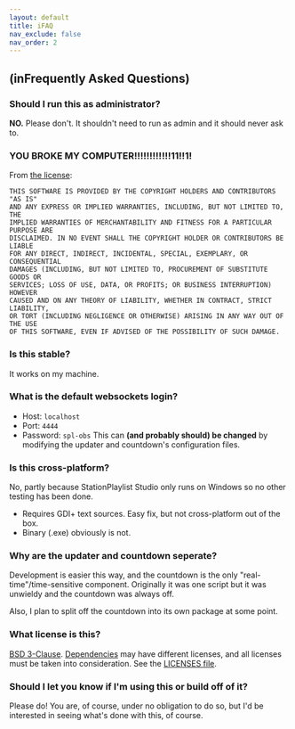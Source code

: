 ```yaml
---
layout: default
title: iFAQ
nav_exclude: false
nav_order: 2
---
```


## (inFrequently Asked Questions)
### Should I run this as administrator?
**NO.** Please don't. It shouldn't need to run as admin and it should never ask to.

### YOU BROKE MY COMPUTER!!!!!!!!!!!!11!!1!
From [the license](https://github.com/oofdere/SPL-OBS/blob/master/LICENSE):
```
THIS SOFTWARE IS PROVIDED BY THE COPYRIGHT HOLDERS AND CONTRIBUTORS "AS IS"
AND ANY EXPRESS OR IMPLIED WARRANTIES, INCLUDING, BUT NOT LIMITED TO, THE
IMPLIED WARRANTIES OF MERCHANTABILITY AND FITNESS FOR A PARTICULAR PURPOSE ARE
DISCLAIMED. IN NO EVENT SHALL THE COPYRIGHT HOLDER OR CONTRIBUTORS BE LIABLE
FOR ANY DIRECT, INDIRECT, INCIDENTAL, SPECIAL, EXEMPLARY, OR CONSEQUENTIAL
DAMAGES (INCLUDING, BUT NOT LIMITED TO, PROCUREMENT OF SUBSTITUTE GOODS OR
SERVICES; LOSS OF USE, DATA, OR PROFITS; OR BUSINESS INTERRUPTION) HOWEVER
CAUSED AND ON ANY THEORY OF LIABILITY, WHETHER IN CONTRACT, STRICT LIABILITY,
OR TORT (INCLUDING NEGLIGENCE OR OTHERWISE) ARISING IN ANY WAY OUT OF THE USE
OF THIS SOFTWARE, EVEN IF ADVISED OF THE POSSIBILITY OF SUCH DAMAGE.
```

### Is this stable?
It works on my machine.

### What is the default websockets login?
 - Host: `localhost`
 - Port: `4444`
 - Password: `spl-obs`
This can **(and probably should) be changed** by modifying the updater and countdown's configuration files.

### Is this cross-platform?
No, partly because StationPlaylist Studio only runs on Windows so no other testing has been done.
 - Requires GDI+ text sources. Easy fix, but not cross-platform out of the box.
 - Binary (.exe) obviously is not.

### Why are the updater and countdown seperate?
Development is easier this way, and the countdown is the only "real-time"/time-sensitive component. Originally it was one script but it was unwieldy and the countdown was always off.

Also, I plan to split off the countdown into its own package at some point.

### What license is this?
[BSD 3-Clause](https://github.com/oofdere/SPL-OBS/blob/master/LICENSE). [Dependencies](https://github.com/oofdere/SPL-OBS/network/dependencies) may have different licenses, and all licenses must be taken into consideration. See the [LICENSES file](https://github.com/oofdere/SPL-OBS/blob/master/LICENSES).

### Should I let you know if I'm using this or build off of it?
Please do! You are, of course, under no obligation to do so, but I'd be interested in seeing what's done with this, of course.
